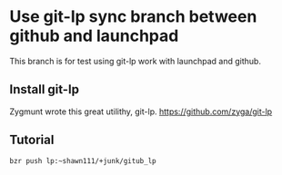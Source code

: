 # Use git-lp sync branch between github and launchpad

This branch is for test using git-lp work with launchpad and github.

## Install git-lp

Zygmunt wrote this great utilithy, git-lp.
https://github.com/zyga/git-lp

## Tutorial

    bzr push lp:~shawn111/+junk/gitub_lp

